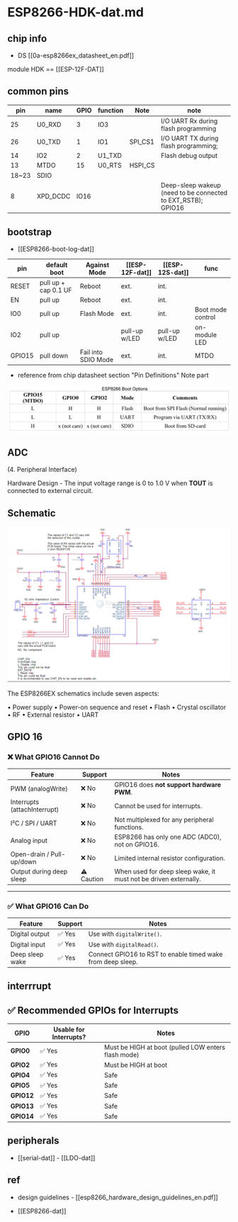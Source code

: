 
# ESP8266-HDK-dat.md


## chip info 

- DS [[0a-esp8266ex_datasheet_en.pdf]]

module HDK == [[ESP-12F-DAT]]

## common pins 


| pin   | name     | GPIO | function | Note    | note                                                         |
| ----- | -------- | ---- | -------- | ------- | ------------------------------------------------------------ |
| 25    | U0_RXD   | 3    | IO3      |         | I/O UART Rx during flash programming                         |
| 26    | U0_TXD   | 1    | IO1      | SPI_CS1 | I/O UART TX during flash programming;                        |
| 14    | IO2      | 2    | U1_TXD   |         | Flash debug output                                           |
| 13    | MTDO     | 15   | U0_RTS   | HSPI_CS |                                                              |
| 18~23 | SDIO     |      |          |         |                                                              |
| 8     | XPD_DCDC | IO16 |          |         | Deep-sleep wakeup (need to be connected to EXT_RSTB); GPIO16 |


## bootstrap

- [[ESP8266-boot-log-dat]]

| pin    | default boot         | Against Mode        | [[ESP-12F-dat]] | [[ESP-12S-dat]] | func              |
| ------ | -------------------- | ------------------- | --------------- | --------------- | ----------------- |
| RESET  | pull up + cap 0.1 UF | Reboot              | ext.            | int.            |                   |
| EN     | pull up              | Reboot              | ext.            | int.            |                   |
| IO0    | pull up              | Flash Mode          | ext.            | int.            | Boot mode control |
| IO2    | pull up              |                     | pull-up w/LED   | pull-up w/LED   | on-module LED     |
| GPIO15 | pull down            | Fail into SDIO Mode | ext.            | int.            | MTDO              |

- reference from chip datasheet section "Pin Definitions" Note part

![](15-46-00-28-03-2023.png)


## ADC

(4. Peripheral Interface)

Hardware Design - The input voltage range is 0 to 1.0 V when **TOUT** is connected to external circuit.




## Schematic 

![](2025-05-14-17-59-15.png)

The ESP8266EX schematics include seven aspects: 

• Power supply 
• Power-on sequence and reset 
• Flash 
• Crystal oscillator 
• RF 
• External resistor 
• UART

## GPIO 16 



### ❌ What GPIO16 **Cannot** Do

| Feature                      | Support   | Notes                                                            |
| ---------------------------- | --------- | ---------------------------------------------------------------- |
| PWM (analogWrite)            | ❌ No      | GPIO16 does **not support hardware PWM**.                        |
| Interrupts (attachInterrupt) | ❌ No      | Cannot be used for interrupts.                                   |
| I²C / SPI / UART             | ❌ No      | Not multiplexed for any peripheral functions.                    |
| Analog input                 | ❌ No      | ESP8266 has only one ADC (ADC0), not on GPIO16.                  |
| Open-drain / Pull-up/down    | ❌ No      | Limited internal resistor configuration.                         |
| Output during deep sleep     | ⚠️ Caution | When used for deep sleep wake, it must not be driven externally. |

---

### ✅ What GPIO16 **Can** Do

| Feature         | Support | Notes                                                       |
| --------------- | ------- | ----------------------------------------------------------- |
| Digital output  | ✅ Yes   | Use with `digitalWrite()`.                                  |
| Digital input   | ✅ Yes   | Use with `digitalRead()`.                                   |
| Deep sleep wake | ✅ Yes   | Connect GPIO16 to RST to enable timed wake from deep sleep. |

## interrrupt 

## ✅ Recommended GPIOs for Interrupts

| GPIO | Usable for Interrupts? | Notes                            |
|------|-------------------------|----------------------------------|
| **GPIO0**  | ✅ Yes              | Must be HIGH at boot (pulled LOW enters flash mode) |
| **GPIO2**  | ✅ Yes              | Must be HIGH at boot             |
| **GPIO4**  | ✅ Yes              | Safe                             |
| **GPIO5**  | ✅ Yes              | Safe                             |
| **GPIO12** | ✅ Yes              | Safe                             |
| **GPIO13** | ✅ Yes              | Safe                             |
| **GPIO14** | ✅ Yes              | Safe                             |


## peripherals 

- [[serial-dat]] - [[LDO-dat]]



## ref 

- design guidelines - [[esp8266_hardware_design_guidelines_en.pdf]]


- [[ESP8266-dat]]